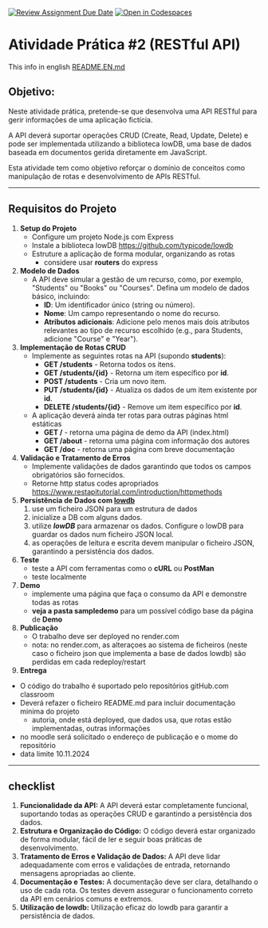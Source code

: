 [![Review Assignment Due Date](https://classroom.github.com/assets/deadline-readme-button-22041afd0340ce965d47ae6ef1cefeee28c7c493a6346c4f15d667ab976d596c.svg)](https://classroom.github.com/a/5qMbUIxC)
[![Open in Codespaces](https://classroom.github.com/assets/launch-codespace-2972f46106e565e64193e422d61a12cf1da4916b45550586e14ef0a7c637dd04.svg)](https://classroom.github.com/open-in-codespaces?assignment_repo_id=16870222)
# Atividade Prática #2 (RESTful API)
This info in english [README.EN.md](README.EN.md)

## Objetivo:

Neste atividade prática, pretende-se que desenvolva uma API RESTful para gerir informações de uma aplicação fictícia. 

A API deverá suportar operações CRUD (Create, Read, Update, Delete) e pode ser implementada utilizando a biblioteca lowDB, uma base de dados baseada em documentos gerida diretamente em JavaScript. 

Esta atividade tem como objetivo reforçar o domínio de conceitos como manipulação de rotas e desenvolvimento de APIs RESTful.

------

## Requisitos do Projeto

1. **Setup do Projeto**
   - Configure um projeto Node.js com Express
   - Instale a biblioteca lowDB https://github.com/typicode/lowdb
   - Estruture a aplicação de forma modular, organizando as rotas
     - considere usar **routers** do express
2. **Modelo de Dados**
   - A API deve simular a gestão de um recurso, como, por exemplo, "Students" ou "Books" ou "Courses". Defina um modelo de dados básico, incluindo:
     - **ID**: Um identificador único (string ou número).
     - **Nome**: Um campo representando o nome do recurso.
     - **Atributos adicionais**: Adicione pelo menos mais dois atributos relevantes ao tipo de recurso escolhido (e.g., para Students, adicione "Course" e "Year").
3. **Implementação de Rotas CRUD**
   - Implemente as seguintes rotas na API (supondo **students**):
     - **GET /students** - Retorna todos os itens.
     - **GET /students/{id}** - Retorna um item específico por **id**.
     - **POST /students** - Cria um novo item.
     - **PUT /students/{id}** -  Atualiza os dados de um item existente por **id**.
     - **DELETE /students/{id}** - Remove um item específico por **id**.
   - A aplicação deverá ainda ter rotas para outras páginas html estáticas
     - **GET /** - retorna uma página de demo da API (index.html) 
     - **GET /about** - retorna uma página com informação dos autores
     - **GET /doc** - retorna uma página com breve documentação
4. **Validação e Tratamento de Erros**
   - Implemente validações de dados garantindo que todos os campos obrigatórios são fornecidos.
   - Retorne http status codes apropriados https://www.restapitutorial.com/introduction/httpmethods
5. **Persistência de Dados com [lowdb](https://github.com/typicode/lowdb)**
   1. use um ficheiro JSON para um estrutura de dados
   2. inicialize a DB com alguns dados.
   3. utilize ***lowDB*** para armazenar os dados. Configure o lowDB para guardar os dados num ficheiro JSON local.
   4. as operações de leitura e escrita devem manipular o ficheiro JSON, garantindo a persistência dos dados.
6. **Teste**
   * teste a API com ferramentas como o **cURL** ou **PostMan**
   * teste localmente
8. **Demo**
   - implemente uma página que faça o consumo da API e demonstre todas as rotas
   -  **veja a pasta sampledemo** para um possível código base da página de **Demo**
9. **Publicação**
   * O trabalho deve ser deployed no render.com
   * nota: no render.com, as alteraçoes ao sistema de ficheiros (neste caso o ficheiro json  que implementa a base de dados lowdb) são perdidas em cada redeploy/restart
10. **Entrega**
   * O código do trabalho é suportado pelo repositórios gitHub.com classroom
   * Deverá refazer o ficheiro README.md para incluir documentação minima do projeto
     * autoria, onde está deployed, que dados usa, que rotas estão implementadas, outras informações
   * no moodle será solicitado o endereço de publicação e o mome do repositório
   * data limite 10.11.2024

------



## checklist

1. **Funcionalidade da API:**
   A API deverá estar completamente funcional, suportando todas as operações CRUD e garantindo a persistência dos dados.
2. **Estrutura e Organização do Código:**
   O código deverá estar organizado de forma modular, fácil de ler e seguir boas práticas de desenvolvimento.
3. **Tratamento de Erros e Validação de Dados:**
   A API deve lidar adequadamente com erros e validações de entrada, retornando mensagens apropriadas ao cliente.
4. **Documentação e Testes:**
   A documentação deve ser clara, detalhando o uso de cada rota. Os testes devem assegurar o funcionamento correto da API em cenários comuns e extremos.
5. **Utilização de lowdb:**
   Utilização eficaz do lowdb para garantir a persistência de dados.
